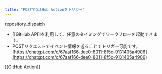 ```yaml
---
title: "POSTでGitHub Actionをトリガー"
---
```


repository_dispatch
- [[GitHub API]]を利用して、任意のタイミングでワークフローを起動できます。
- POSTリクエストでイベント情報を送ることでトリガー可能です。
[https://chatgpt.com/c/67aaf166-dee0-8011-8f5c-9131405a4906](https://chatgpt.com/c/67aaf166-dee0-8011-8f5c-9131405a4906)

[[GitHub Action]]
